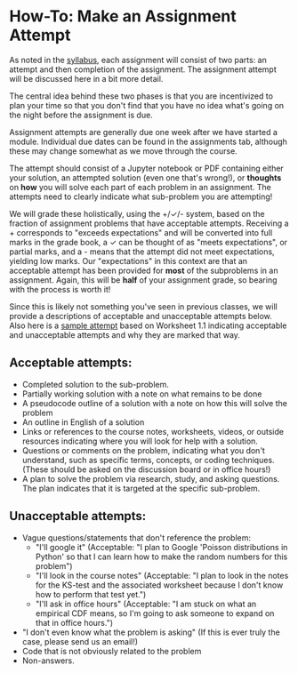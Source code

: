 # How-To: Make an Assignment Attempt

As noted in the [syllabus](../intro), each assignment will consist of two parts: an attempt and then completion of the assignment.  The assignment attempt will be discussed here in a bit more detail.

The central idea behind these two phases is that you are incentivized to plan your time so that you don't find that you have no idea what's going on the night before the assignment is due.

Assignment attempts are generally due one week after we have started a module.  Individual due dates can be found in the assignments tab, although these may change somewhat as we move through the course.

The attempt should consist of a Jupyter notebook or PDF containing either your solution, an attempted solution (even one that's wrong!), or **thoughts** on **how** you will solve each part of each problem in an assignment.  The attempts need to clearly indicate what sub-problem you are attempting!

We will grade these holistically, using the +/✓/- system, based on the fraction of assignment problems that have acceptable attempts.  Receiving a + corresponds to "exceeds expectations" and will be converted into full marks in the grade book, a ✓ can be thought of as "meets expectations", or partial marks, and a - means that the attempt did not meet expectations, yielding low marks.  Our "expectations" in this context are that an acceptable attempt has been provided for **most** of the subproblems in an assignment.  Again, this will be **half** of your assignment grade, so bearing with the process is worth it!

Since this is likely not something you've seen in previous classes, we will provide a descriptions of acceptable and unacceptable attempts below.  Also here is a [sample attempt](https://github.com/ejohnson643/WhatDoYourDataSay/blob/main/CourseFiles/WhatDoYourDataSay_SampleAssignmentAttempt.pdf) based on Worksheet 1.1 indicating acceptable and unacceptable attempts and why they are marked that way.

## Acceptable attempts:

- Completed solution to the sub-problem.
- Partially working solution with a note on what remains to be done
- A pseudocode outline of a solution with a note on how this will solve the problem
- An outline in English of a solution
- Links or references to the course notes, worksheets, videos, or outside resources indicating where you will look for help with a solution.
- Questions or comments on the problem, indicating what you don't understand, such as specific terms, concepts, or coding techniques.  (These should be asked on the discussion board or in office hours!)
- A plan to solve the problem via research, study, and asking questions.  The plan indicates that it is targeted at the specific sub-problem.

## Unacceptable attempts:

 - Vague questions/statements that don't reference the problem:
     - "I'll google it" (Acceptable: "I plan to Google 'Poisson distributions in Python' so that I can learn how to make the random numbers for this problem")
     - "I'll look in the course notes" (Acceptable: "I plan to look in the notes for the KS-test and the associated worksheet because I don't know how to perform that test yet.")
     - "I'll ask in office hours" (Acceptable: "I am stuck on what an empirical CDF means, so I'm going to ask someone to expand on that in office hours.")
 - "I don't even know what the problem is asking" (If this is ever truly the case, please send us an email!)
 - Code that is not obviously related to the problem
 - Non-answers.
